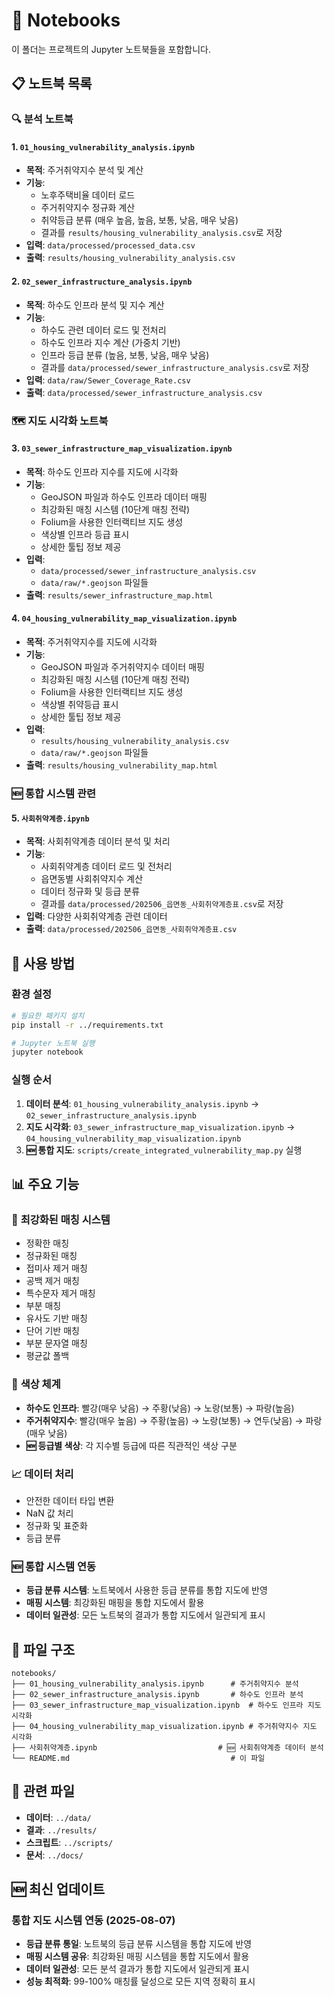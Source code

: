 # 📓 Notebooks

이 폴더는 프로젝트의 Jupyter 노트북들을 포함합니다.

## 📋 노트북 목록

### 🔍 **분석 노트북**

#### 1. `01_housing_vulnerability_analysis.ipynb`
- **목적**: 주거취약지수 분석 및 계산
- **기능**:
  - 노후주택비율 데이터 로드
  - 주거취약지수 정규화 계산
  - 취약등급 분류 (매우 높음, 높음, 보통, 낮음, 매우 낮음)
  - 결과를 `results/housing_vulnerability_analysis.csv`로 저장
- **입력**: `data/processed/processed_data.csv`
- **출력**: `results/housing_vulnerability_analysis.csv`

#### 2. `02_sewer_infrastructure_analysis.ipynb`
- **목적**: 하수도 인프라 분석 및 지수 계산
- **기능**:
  - 하수도 관련 데이터 로드 및 전처리
  - 하수도 인프라 지수 계산 (가중치 기반)
  - 인프라 등급 분류 (높음, 보통, 낮음, 매우 낮음)
  - 결과를 `data/processed/sewer_infrastructure_analysis.csv`로 저장
- **입력**: `data/raw/Sewer_Coverage_Rate.csv`
- **출력**: `data/processed/sewer_infrastructure_analysis.csv`

### 🗺️ **지도 시각화 노트북**

#### 3. `03_sewer_infrastructure_map_visualization.ipynb`
- **목적**: 하수도 인프라 지수를 지도에 시각화
- **기능**:
  - GeoJSON 파일과 하수도 인프라 데이터 매핑
  - 최강화된 매칭 시스템 (10단계 매칭 전략)
  - Folium을 사용한 인터랙티브 지도 생성
  - 색상별 인프라 등급 표시
  - 상세한 툴팁 정보 제공
- **입력**: 
  - `data/processed/sewer_infrastructure_analysis.csv`
  - `data/raw/*.geojson` 파일들
- **출력**: `results/sewer_infrastructure_map.html`

#### 4. `04_housing_vulnerability_map_visualization.ipynb`
- **목적**: 주거취약지수를 지도에 시각화
- **기능**:
  - GeoJSON 파일과 주거취약지수 데이터 매핑
  - 최강화된 매칭 시스템 (10단계 매칭 전략)
  - Folium을 사용한 인터랙티브 지도 생성
  - 색상별 취약등급 표시
  - 상세한 툴팁 정보 제공
- **입력**: 
  - `results/housing_vulnerability_analysis.csv`
  - `data/raw/*.geojson` 파일들
- **출력**: `results/housing_vulnerability_map.html`

### 🆕 **통합 시스템 관련**

#### 5. `사회취약계층.ipynb`
- **목적**: 사회취약계층 데이터 분석 및 처리
- **기능**:
  - 사회취약계층 데이터 로드 및 전처리
  - 읍면동별 사회취약지수 계산
  - 데이터 정규화 및 등급 분류
  - 결과를 `data/processed/202506_읍면동_사회취약계층표.csv`로 저장
- **입력**: 다양한 사회취약계층 관련 데이터
- **출력**: `data/processed/202506_읍면동_사회취약계층표.csv`

## 🚀 사용 방법

### 환경 설정
```bash
# 필요한 패키지 설치
pip install -r ../requirements.txt

# Jupyter 노트북 실행
jupyter notebook
```

### 실행 순서
1. **데이터 분석**: `01_housing_vulnerability_analysis.ipynb` → `02_sewer_infrastructure_analysis.ipynb`
2. **지도 시각화**: `03_sewer_infrastructure_map_visualization.ipynb` → `04_housing_vulnerability_map_visualization.ipynb`
3. **🆕 통합 지도**: `scripts/create_integrated_vulnerability_map.py` 실행

## 📊 주요 기능

### 🔧 **최강화된 매칭 시스템**
- 정확한 매칭
- 정규화된 매칭
- 접미사 제거 매칭
- 공백 제거 매칭
- 특수문자 제거 매칭
- 부분 매칭
- 유사도 기반 매칭
- 단어 기반 매칭
- 부분 문자열 매칭
- 평균값 폴백

### 🎨 **색상 체계**
- **하수도 인프라**: 빨강(매우 낮음) → 주황(낮음) → 노랑(보통) → 파랑(높음)
- **주거취약지수**: 빨강(매우 높음) → 주황(높음) → 노랑(보통) → 연두(낮음) → 파랑(매우 낮음)
- **🆕 등급별 색상**: 각 지수별 등급에 따른 직관적인 색상 구분

### 📈 **데이터 처리**
- 안전한 데이터 타입 변환
- NaN 값 처리
- 정규화 및 표준화
- 등급 분류

### 🆕 **통합 시스템 연동**
- **등급 분류 시스템**: 노트북에서 사용한 등급 분류를 통합 지도에 반영
- **매핑 시스템**: 최강화된 매핑을 통합 지도에서 활용
- **데이터 일관성**: 모든 노트북의 결과가 통합 지도에서 일관되게 표시

## 📁 파일 구조
```
notebooks/
├── 01_housing_vulnerability_analysis.ipynb      # 주거취약지수 분석
├── 02_sewer_infrastructure_analysis.ipynb       # 하수도 인프라 분석
├── 03_sewer_infrastructure_map_visualization.ipynb  # 하수도 인프라 지도 시각화
├── 04_housing_vulnerability_map_visualization.ipynb # 주거취약지수 지도 시각화
├── 사회취약계층.ipynb                           # 🆕 사회취약계층 데이터 분석
└── README.md                                    # 이 파일
```

## 🔗 관련 파일
- **데이터**: `../data/`
- **결과**: `../results/`
- **스크립트**: `../scripts/`
- **문서**: `../docs/`

## 🆕 최신 업데이트

### 통합 지도 시스템 연동 (2025-08-07)
- **등급 분류 통일**: 노트북의 등급 분류 시스템을 통합 지도에 반영
- **매핑 시스템 공유**: 최강화된 매핑 시스템을 통합 지도에서 활용
- **데이터 일관성**: 모든 분석 결과가 통합 지도에서 일관되게 표시
- **성능 최적화**: 99-100% 매칭률 달성으로 모든 지역 정확히 표시 